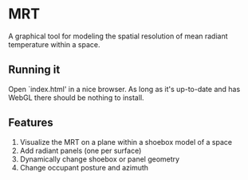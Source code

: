 MRT
===

A graphical tool for modeling the spatial resolution of mean radiant temperature within a space.

Running it
----------

Open `index.html' in a nice browser. As long as it's up-to-date and has WebGL there should be nothing to install.

Features
--------

1. Visualize the MRT on a plane within a shoebox model of a space
2. Add radiant panels (one per surface)
3. Dynamically change shoebox or panel geometry
4. Change occupant posture and azimuth
